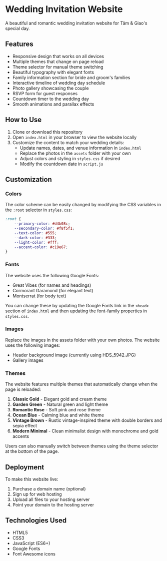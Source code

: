# Wedding Invitation Website

A beautiful and romantic wedding invitation website for Tâm & Giao's special day.

## Features

- Responsive design that works on all devices
- Multiple themes that change on page reload
- Theme selector for manual theme switching
- Beautiful typography with elegant fonts
- Family information section for bride and groom's families
- Interactive timeline of wedding day schedule
- Photo gallery showcasing the couple
- RSVP form for guest responses
- Countdown timer to the wedding day
- Smooth animations and parallax effects

## How to Use

1. Clone or download this repository
2. Open `index.html` in your browser to view the website locally
3. Customize the content to match your wedding details:
   - Update names, dates, and venue information in `index.html`
   - Replace the photos in the `assets` folder with your own
   - Adjust colors and styling in `styles.css` if desired
   - Modify the countdown date in `script.js`

## Customization

### Colors

The color scheme can be easily changed by modifying the CSS variables in the `:root` selector in `styles.css`:

```css
:root {
    --primary-color: #d4b08c;
    --secondary-color: #f8f5f1;
    --text-color: #555;
    --dark-color: #333;
    --light-color: #fff;
    --accent-color: #c19e67;
}
```

### Fonts

The website uses the following Google Fonts:
- Great Vibes (for names and headings)
- Cormorant Garamond (for elegant text)
- Montserrat (for body text)

You can change these by updating the Google Fonts link in the `<head>` section of `index.html` and then updating the font-family properties in `styles.css`.

### Images

Replace the images in the assets folder with your own photos. The website uses the following images:
- Header background image (currently using HDS_5942.JPG)
- Gallery images

### Themes

The website features multiple themes that automatically change when the page is reloaded:

1. **Classic Gold** - Elegant gold and cream theme
2. **Garden Green** - Natural green and light theme
3. **Romantic Rose** - Soft pink and rose theme
4. **Ocean Blue** - Calming blue and white theme
5. **Vintage Brown** - Rustic vintage-inspired theme with double borders and sepia effect
6. **Modern Minimal** - Clean minimalist design with monochrome and gold accents

Users can also manually switch between themes using the theme selector at the bottom of the page.

## Deployment

To make this website live:

1. Purchase a domain name (optional)
2. Sign up for web hosting
3. Upload all files to your hosting server
4. Point your domain to the hosting server

## Technologies Used

- HTML5
- CSS3
- JavaScript (ES6+)
- Google Fonts
- Font Awesome icons 